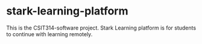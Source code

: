 # stark-learning-platform
This is the CSIT314-software project.
Stark Learning platform is for students to continue with learning remotely.


